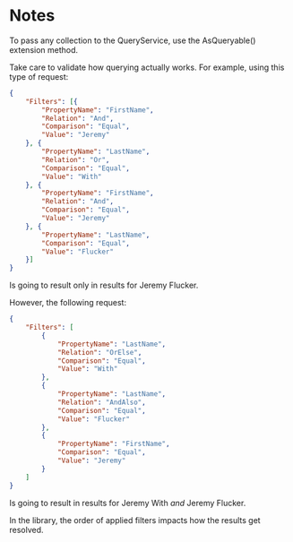﻿# Notes
 
To pass any collection to the QueryService, use the AsQueryable() extension method.

Take care to validate how querying actually works. For example, using
this type of request:  
```json
{
    "Filters": [{
        "PropertyName": "FirstName",
        "Relation": "And",
        "Comparison": "Equal",
        "Value": "Jeremy"
    }, {
        "PropertyName": "LastName",
        "Relation": "Or",
        "Comparison": "Equal",
        "Value": "With"
    }, {
        "PropertyName": "FirstName",
        "Relation": "And",
        "Comparison": "Equal",
        "Value": "Jeremy"
    }, {
        "PropertyName": "LastName",
        "Comparison": "Equal",
        "Value": "Flucker"
    }]
}
```
Is going to result only in results for Jeremy Flucker.

However, the following request:  
```json
{
    "Filters": [
        {
            "PropertyName": "LastName",
            "Relation": "OrElse",
            "Comparison": "Equal",
            "Value": "With"
        },
        {
            "PropertyName": "LastName",
            "Relation": "AndAlso",
            "Comparison": "Equal",
            "Value": "Flucker"
        },
        {
            "PropertyName": "FirstName",
            "Comparison": "Equal",
            "Value": "Jeremy"
        }
    ]
}
```
Is going to result in results for Jeremy With _and_ Jeremy Flucker.

In the library, the order of applied filters impacts how the results get resolved.
